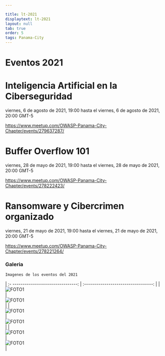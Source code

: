 ```yaml
---

title: lt-2021
displaytext: lt-2021
layout: null
tab: true
order: 5
tags: Panama-City
---
```


# Eventos 2021


# Inteligencia Artificial en la Ciberseguridad  
viernes, 6 de agosto de 2021, 19:00 hasta el viernes, 6 de agosto de 2021, 20:00 GMT-5 <p>
https://www.meetup.com/OWASP-Panama-City-Chapter/events/279637287/



#  Buffer Overflow 101 
viernes, 28 de mayo de 2021, 19:00 hasta el viernes, 28 de mayo de 2021, 20:00 GMT-5<p>
https://www.meetup.com/OWASP-Panama-City-Chapter/events/278222423/



#  Ransomware y Cibercrimen organizado 
viernes, 21 de mayo de 2021, 19:00 hasta el viernes, 21 de mayo de 2021, 20:00 GMT-5<p>
https://www.meetup.com/OWASP-Panama-City-Chapter/events/278221264/



### Galeria
```
Imagenes de los eventos del 2021
```

| :- --------------------------------:  | :----------------------------------:   |
| ![FOTO1](/www-chapter-panama-city/assets/images2021/2021.1.jpg)    | ![FOTO1](/www-chapter-panama-city/assets/images2021/2021.1.jpg)    |
| ![FOTO1](/www-chapter-panama-city/assets/images2021/2021.2.jpg)    | ![FOTO1](/www-chapter-panama-city/assets/images2021/2021.2.jpg)    |
| ![FOTO1](/www-chapter-panama-city/assets/images2021/2021.3.jpg)    | ![FOTO1](/www-chapter-panama-city/assets/images2021/2021.3.jpg)     |


<style>
img[alt="FOTO1"] { 
  max-width:  400px; 
  display: block;
}
</style> 